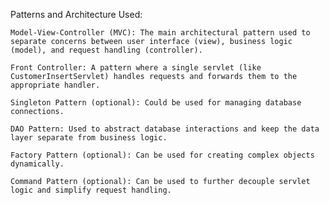 Patterns and Architecture Used:

    Model-View-Controller (MVC): The main architectural pattern used to separate concerns between user interface (view), business logic (model), and request handling (controller).
    
    Front Controller: A pattern where a single servlet (like CustomerInsertServlet) handles requests and forwards them to the appropriate handler.
    
    Singleton Pattern (optional): Could be used for managing database connections.
    
    DAO Pattern: Used to abstract database interactions and keep the data layer separate from business logic.
    
    Factory Pattern (optional): Can be used for creating complex objects dynamically.
    
    Command Pattern (optional): Can be used to further decouple servlet logic and simplify request handling.
